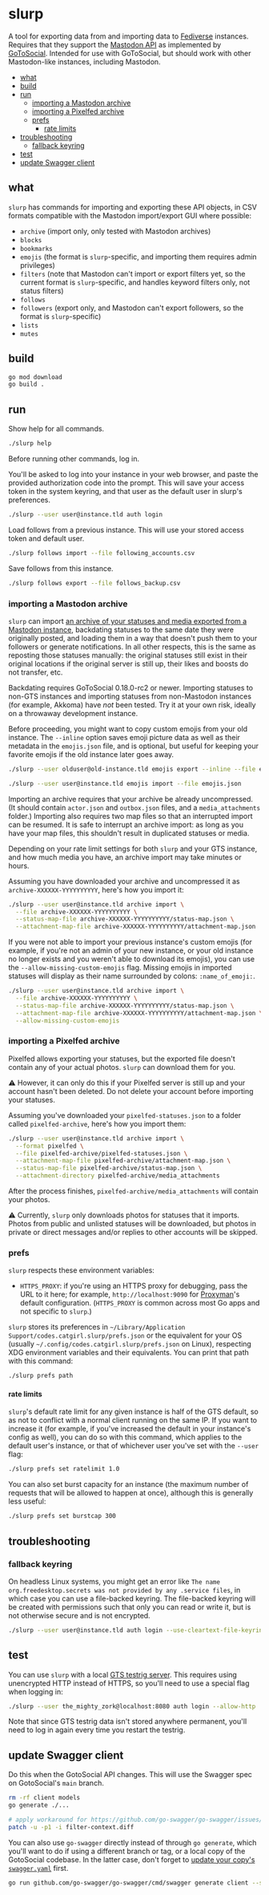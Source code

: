 # slurp

A tool for exporting data from and importing data to [Fediverse](https://en.wikipedia.org/wiki/Fediverse) instances. Requires that they support the [Mastodon API](https://docs.joinmastodon.org/) as implemented by [GoToSocial](https://gotosocial.org/). Intended for use with GoToSocial, but should work with other Mastodon-like instances, including Mastodon.

[//]: # (brew install github-markdown-toc)
[//]: # (gh-md-toc --hide-header --hide-footer --start-depth 1 --no-escape README.md)

[//]: # (start ToC)

* [what](#what)
* [build](#build)
* [run](#run)
    * [importing a Mastodon archive](#importing-a-mastodon-archive)
    * [importing a Pixelfed archive](#importing-a-pixelfed-archive)
    * [prefs](#prefs)
        * [rate limits](#rate-limits)
* [troubleshooting](#troubleshooting)
    * [fallback keyring](#fallback-keyring)
* [test](#test)
* [update Swagger client](#update-swagger-client)

[//]: # (end ToC)

## what

`slurp` has commands for importing and exporting these API objects, in CSV formats compatible with the Mastodon import/export GUI where possible:

- `archive` (import only, only tested with Mastodon archives)
- `blocks`
- `bookmarks`
- `emojis` (the format is `slurp`-specific, and importing them requires admin privileges)
- `filters` (note that Mastodon can't import or export filters yet, so the current format is `slurp`-specific, and handles keyword filters only, not status filters)
- `follows`
- `followers` (export only, and Mastodon can't export followers, so the format is `slurp`-specific)
- `lists`
- `mutes`

## build

```bash
go mod download
go build .
```

## run

Show help for all commands.

```bash
./slurp help
```

Before running other commands, log in.

You'll be asked to log into your instance in your web browser, and paste the provided authorization code into the prompt. This will save your access token in the system keyring, and that user as the default user in slurp's preferences.

```bash
./slurp --user user@instance.tld auth login
```

Load follows from a previous instance. This will use your stored access token and default user.

```bash
./slurp follows import --file following_accounts.csv
```

Save follows from this instance.

```bash
./slurp follows export --file follows_backup.csv
```

### importing a Mastodon archive

`slurp` can import [an archive of your statuses and media exported from a Mastodon instance](https://docs.joinmastodon.org/user/moving/#export), backdating statuses to the same date they were originally posted, and loading them in a way that doesn't push them to your followers or generate notifications. In all other respects, this is the same as reposting those statuses manually: the original statuses still exist in their original locations if the original server is still up, their likes and boosts do not transfer, etc.

Backdating requires GoToSocial 0.18.0-rc2 or newer. Importing statuses to non-GTS instances and importing statuses from non-Mastodon instances (for example, Akkoma) have *not* been tested. Try it at your own risk, ideally on a throwaway development instance.

Before proceeding, you might want to copy custom emojis from your old instance. The `--inline` option saves emoji picture data as well as their metadata in the `emojis.json` file, and is optional, but useful for keeping your favorite emojis if the old instance later goes away.

```bash
./slurp --user olduser@old-instance.tld emojis export --inline --file emojis.json

./slurp --user user@instance.tld emojis import --file emojis.json
```

Importing an archive requires that your archive be already uncompressed. (It should contain `actor.json` and `outbox.json` files, and a `media_attachments` folder.) Importing also requires two map files so that an interrupted import can be resumed. It is safe to interrupt an archive import: as long as you have your map files, this shouldn't result in duplicated statuses or media.

Depending on your rate limit settings for both `slurp` and your GTS instance, and how much media you have, an archive import may take minutes or hours.

Assuming you have downloaded your archive and uncompressed it as `archive-XXXXXX-YYYYYYYYYY`, here's how you import it:

```bash
./slurp --user user@instance.tld archive import \
  --file archive-XXXXXX-YYYYYYYYYY \
  --status-map-file archive-XXXXXX-YYYYYYYYYY/status-map.json \
  --attachment-map-file archive-XXXXXX-YYYYYYYYYY/attachment-map.json
```

If you were not able to import your previous instance's custom emojis (for example, if you're not an admin of your new instance, or your old instance no longer exists and you weren't able to download its emojis), you can use the `--allow-missing-custom-emojis` flag. Missing emojis in imported statuses will display as their name surrounded by colons: `:name_of_emoji:`.

```bash
./slurp --user user@instance.tld archive import \
  --file archive-XXXXXX-YYYYYYYYYY \
  --status-map-file archive-XXXXXX-YYYYYYYYYY/status-map.json \
  --attachment-map-file archive-XXXXXX-YYYYYYYYYY/attachment-map.json \
  --allow-missing-custom-emojis
```

### importing a Pixelfed archive

Pixelfed allows exporting your statuses, but the exported file doesn't contain any of your actual photos. `slurp` can download them for you.

⚠️ However, it can only do this if your Pixelfed server is still up and your account hasn't been deleted. Do not delete your account before importing your statuses.

Assuming you've downloaded your `pixelfed-statuses.json` to a folder called `pixelfed-archive`, here's how you import them:

```bash
./slurp --user user@instance.tld archive import \
  --format pixelfed \
  --file pixelfed-archive/pixelfed-statuses.json \
  --attachment-map-file pixelfed-archive/attachment-map.json \
  --status-map-file pixelfed-archive/status-map.json \
  --attachment-directory pixelfed-archive/media_attachments
```

After the process finishes, `pixelfed-archive/media_attachments` will contain your photos.

⚠️ Currently, `slurp` only downloads photos for statuses that it imports. Photos from public and unlisted statuses will be downloaded, but photos in private or direct messages and/or replies to other accounts will be skipped.

### prefs

`slurp` respects these environment variables:

- `HTTPS_PROXY`: if you're using an HTTPS proxy for debugging, pass the URL to it here; for example, `http://localhost:9090` for [Proxyman](https://proxyman.io/)'s default configuration. (`HTTPS_PROXY` is common across most Go apps and not specific to `slurp`.)

`slurp` stores its preferences in `~/Library/Application Support/codes.catgirl.slurp/prefs.json` or the equivalent for your OS (usually `~/.config/codes.catgirl.slurp/prefs.json` on Linux), respecting XDG environment variables and their equivalents. You can print that path with this command:

```bash
./slurp prefs path
```

#### rate limits

`slurp`'s default rate limit for any given instance is half of the GTS default, so as not to conflict with a normal client running on the same IP. If you want to increase it (for example, if you've increased the default in your instance's config as well), you can do so with this command, which applies to the default user's instance, or that of whichever user you've set with the `--user` flag:

```bash
./slurp prefs set ratelimit 1.0
```

You can also set burst capacity for an instance (the maximum number of requests that will be allowed to happen at once), although this is generally less useful:

```bash
./slurp prefs set burstcap 300
```

## troubleshooting

### fallback keyring

On headless Linux systems, you might get an error like `The name org.freedesktop.secrets was not provided by any .service files`, in which case you can use a file-backed keyring. The file-backed keyring will be created with permissions such that only you can read or write it, but is not otherwise secure and is not encrypted.

```bash
./slurp --user user@instance.tld auth login --use-cleartext-file-keyring
```

## test

You can use `slurp` with a local [GTS testrig server](https://github.com/superseriousbusiness/gotosocial/blob/main/CONTRIBUTING.md#standalone-testrig-with-pinafore). This requires using unencrypted HTTP instead of HTTPS, so you'll need to use a special flag when logging in:

```bash
./slurp --user the_mighty_zork@localhost:8080 auth login --allow-http
```

Note that since GTS testrig data isn't stored anywhere permanent, you'll need to log in again every time you restart the testrig.

## update Swagger client

Do this when the GotoSocial API changes. This will use the Swagger spec on GotoSocial's `main` branch.

```bash
rm -rf client models
go generate ./...

# apply workaround for https://github.com/go-swagger/go-swagger/issues/2997
patch -u -p1 -i filter-context.diff
```

You can also use `go-swagger` directly instead of through `go generate`, which you'll want to do if using a different branch or tag, or a local copy of the GotoSocial codebase. In the latter case, don't forget to [update your copy's `swagger.yaml`](https://github.com/superseriousbusiness/gotosocial/blob/main/CONTRIBUTING.md#updating-swagger-docs) first.

```bash
go run github.com/go-swagger/go-swagger/cmd/swagger generate client --spec /path/to/gotosocial/docs/api/swagger.yaml
```
